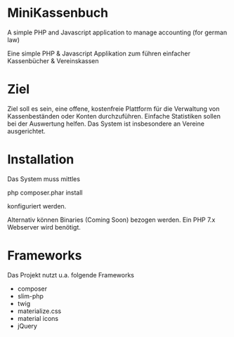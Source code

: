 # MiniKassenbuch
A simple PHP and Javascript application to manage accounting (for german law)

Eine simple PHP &amp; Javascript Applikation zum führen einfacher Kassenbücher &amp; Vereinskassen

# Ziel
Ziel soll es sein, eine offene, kostenfreie Plattform für die Verwaltung von Kassenbeständen oder Konten durchzuführen. Einfache Statistiken sollen bei der Auswertung helfen.
Das System ist insbesondere an Vereine ausgerichtet.

# Installation
Das System muss mittles 

php composer.phar install

konfiguriert werden.

Alternativ können Binaries (Coming Soon) bezogen werden. Ein PHP 7.x Webserver wird benötigt.

# Frameworks
Das Projekt nutzt u.a. folgende Frameworks
- composer
- slim-php
- twig
- materialize.css
- material icons
- jQuery
